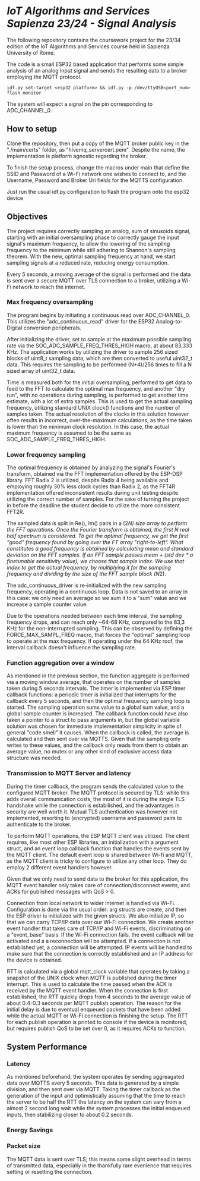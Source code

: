# _IoT Algorithms and Services Sapienza 23/24 - Signal Analysis_

The following repository contains the coursework project for the 23/34 edition
of the IoT Algorithms and Services course held in Sapienza University of Rome.

The code is a small ESP32 based application that performs some simple analysis
of an analog input signal and sends the resulting data to a broker employing the
MQTT protocol.

```
idf.py set-target <esp32 platform> && idf.py -p /dev/ttyUSB<port_num> flash monitor
```
The system will expect a signal on the pin corresponding to ADC_CHANNEL_0.

## How to setup
Clone the repository, then put a copy of the MQTT broker public key in the
"./main/certs" folder, as "hivemq_servercert.pem". Despite the name, the
implementation is platform agnostic regarding the broker.

To finish the setup process, change the macros under main that define the SSID
and Password of a Wi-Fi network one wishes to connect to, and the Username, 
Password and Broker Uri fields for the MQTTS configuration.

Just run the usual idf.py configuration to flash the program onto the esp32 device


## Objectives
The project requires correctly sampling an analog, sum of sinusoids signal,
starting with an initial oversampling phase to correctly gauge the input signal's
maximum frequency, to allow the lowering of the sampling frequency to the 
minimum while still adhering to Shannon's sampling theorem. With the new,
optimal sampling frequency at hand, we start sampling signals at a reduced rate,
reducing energy consumption.

Every 5 seconds, a moving average of the signal is performed and the data is sent
over a secure MQTT over TLS connection to a broker, utilizing a Wi-Fi network to
reach the internet.

### Max frequency oversampling
The program begins by initiating a continuous read over ADC_CHANNEL_0. This
utilizes the "adc_continuous_read" driver for the ESP32 Analog-to-Digital
conversion peripherals.

After initializing the driver, set to sample at the maximum possible sampling
rate via the SOC_ADC_SAMPLE_FREQ_THRES_HIGH macro, at about 83,333 KHz. The 
application works by utilizing the driver to sample 256 sized blocks of uint8_t
sampling data, which are then converted to useful uint32_t data. This requires
the sampling to be performed (N*4)/256 times to fill a N sized array of uint32_t
data.

Time is measured both for the initial oversampling, performed to get data to feed
to the FFT to calculate the optimal max frequency, and another "dry run",
with no operations during sampling, is
performed to get another time estimate, with a lot of extra samples. This is
used to get the actual sampling
frequency, utilizing standard UNIX clock() functions and the number of samples
taken. The actual resolution of the clocks in this solution however often
results in incorrect, over-the-maximum calculations, as the time taken is lower
than the minimum clock resolution. In this case, the actual maximum frequency
is assumed to be the same as SOC_ADC_SAMPLE_FREQ_THRES_HIGH.

### Lower frequency sampling
The optimal frequency is obtained by analyzing the signal's Fourier's transform,
obtained via the FFT implementation offered by the ESP-DSP library. FFT Radix 2
is utilized, despite Radix 4 being available and employing roughly 30% less
clock cycles than Radix 2, as the FFT4R implementation offered inconsistent
results during unit testing despite utilizing the correct number of samples. For
the sake of turning the project in before the deadline the student decide to
utilize the more consistent FFT2R.

The sampled data is split in Re(), Im() pairs in a (2*N) size array to perform
the FFT operations. Once the Fourier transform is obtained, the first N real
half spectrum is considered. To get the optimal frequency, we get the first
"good" frequency found by going over the FT array "right-to-left". What
constitutes a good frequency is obtained by calculating mean and standard
deviation on the FFT samples. If an FFT sample passes mean + (std dev * a finetunable sensitivity value), we choose that sample index. We use that index
to get the actual frequency, by multiplying it for the sampling frequency and
dividing by the size of the FFT sample block (N*2).

The adc_continuous_driver is re-initialized with the new sampling frequency,
operating in a continuous loop. Data is not saved to an array in this case:
we only need an average so we sum it to a "sum" value and we increase a sample
counter value.

Due to the operations needed between each time interval, the sampling frequency
drops, and can reach only ~64-68 KHz, compared to the 83,3 KHz for the non-interrupted sampling. This can be observed by defining the FORCE_MAX_SAMPL_FREQ macro, that forces the "optimal" sampling loop to operate at the max frequency.
If operating under the 64 KHz roof, the interval callback doesn't influence
the sampling rate.

### Function aggregation over a window
As mentioned in the previous section, the function aggregate is performed via a
moving window average, that operates on the number of samples taken during 5
seconds intervals. The timer is implemented via ESP timer callback functions: a
periodic timer is initialized that interrupts for the callback every 5 seconds,
and then the optimal frequency sampling loop is started. The sampling operation
sums value to a global sum value, and a global sample counter is increased. The
callback function could have also taken a pointer to a struct to pass arguments
in, but the global variable solution was chosen for immediate implementation
simplicity in spite of general "code smell" it causes. When the callback is
called, the average is calculated and then sent over via MQTTS. Given that the
sampling only writes to these values, and the callback only reads from them to
obtain an average value, no mutex or any other kind of exclusive access data
structure was needed.

### Transmission to MQTT Server and latency
During the timer callback, the program sends the calculated value to the
configured MQTT broker. The MQTT protocol is secured by TLS: while this adds
overall communication costs, the most of it is during the single TLS handshake
while the connection is estabilished, and the advantages in security are well
worth it. Mutual TLS authentication was however not implemented, resorting to
(encrypted) username and password pairs to authenticate to the broker.

To perform MQTT operations, the ESP MQTT client was utilized. The client
requires, like most other ESP libraries, an initialization with a argument
struct, and an event loop callback function that handles the events sent by the
MQTT client. The default event loop is shared between Wi-fi and MQTT, as the MQTT client is tricky to configure to utilize any other loop. They do employ
2 different event handlers however. 

Given that we only need to send data to the broker for this application, the
MQTT event handler only takes care of connection/disconnect events, and ACKs
for published messages with QoS > 0.

Connection from local network to wider internet is handled via Wi-Fi.
Configuration is done via the usual order: arg structs are create, and then
the ESP driver is initialized with the given structs. We also initialize IP, so
that we can carry TCP/IP data over our Wi-Fi connection. We create another event
handler that takes care of TCP/IP and Wi-Fi events, discriminating on a
"event_base" basis. If the Wi-Fi connection fails, the event callback will be
activated and a a reconnection will be attempted. If a connection is not
established yet, a connection will be attempted.
IP events will be handled to make sure that the connection is correctly
established and an IP address for the device is obtained.

RTT is calculated via a global mqtt_clock variable that operates by taking a
snapshot of the UNIX clock when MQTT is published during the timer interrupt.
This is used to calculate the time passed when the ACK is received by the MQTT
event handler.
When the connection is first estabilished, the RTT quickly drops from 4 seconds
to the average value of about 0.4-0.3 seconds per MQTT publish operation. The
reason for the initial delay is due to eventual enqueued packets that have been
added while the actual MQTT or Wi-Fi connection is finishing the setup. The RTT
for each publish operation is printed to console if the device is monitored, but
requires publish QoS to be set over 0, as it requires ACKs to function.

## System Performance
### Latency
As mentioned beforehand, the system operates by sending aggreagated data over
MQTTS every 5 seconds. This data is generated by a simple division, and then
sent over via MQTT. Taking the timer callback as the generation of the input
and optimistically assuming that the time to reach the server to be half the RTT
the latency on the system can vary from a almost 2 second long wait while the
system processes the initial enqueued inputs, then stabilizing closer to about
0.2 seconds.

### Energy Savings

### Packet size
The MQTT data is sent over TLS; this means some slight overhead in terms of
transmitted data, especially in the thankfully rare evenience that requires
setting or resetting the connection.
